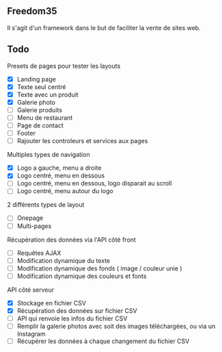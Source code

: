 ## Freedom35

Il s'agit d'un framework dans le but de faciliter la vente de sites web.

## Todo

Presets de pages pour tester les layouts
- [x] Landing page
- [x] Texte seul centré
- [x] Texte avec un produit
- [x] Galerie photo
- [ ] Galerie produits
- [ ] Menu de restaurant
- [ ] Page de contact
- [ ] Footer
- [ ] Rajouter les controleurs et services aux pages

Multiples types de navigation
- [x] Logo a gauche, menu a droite
- [x] Logo centré, menu en dessous
- [ ] Logo centré, menu en dessous, logo disparait au scroll
- [ ] Logo centré, menu autour du logo

2 différents types de layout
- [ ] Onepage
- [ ] Multi-pages

Récupération des données via l'API côté front
- [ ] Requêtes AJAX
- [ ] Modification dynamique du texte
- [ ] Modification dynamique des fonds ( image / couleur unie )
- [ ] Modification dynamique des couleurs et fonts

API côté serveur
- [x] Stockage en fichier CSV
- [x] Récupération des données sur fichier CSV
- [ ] API qui renvoie les infos du fichier CSV
- [ ] Remplir la galerie photos avec soit des images téléchargées, ou via un Instagram
- [ ] Récupérer les données à chaque changement du fichier CSV
